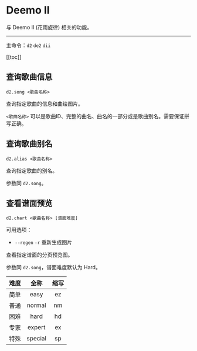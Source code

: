 # Deemo II

与 Deemo II (花雨旋律) 相关的功能。

---

主命令：`d2` `de2` `dii`

[[toc]]

## 查询歌曲信息

```
d2.song <歌曲名称>
```

查询指定歌曲的信息和曲绘图片。

`<歌曲名称>` 可以是歌曲ID、完整的曲名、曲名的一部分或是歌曲别名。需要保证拼写正确。

## 查询歌曲别名

```
d2.alias <歌曲名称>
```

查询指定歌曲的别名。

参数同 `d2.song`。

## 查看谱面预览

```
d2.chart <歌曲名称> [谱面难度]
```

可用选项：

- `--regen` `-r` 重新生成图片

查看指定谱面的分页预览图。

参数同 `d2.song`，谱面难度默认为 Hard。

| 难度 | 全称 | 缩写 |
| :---: | :---: | :---: |
| 简单 | easy | ez |
| 普通 | normal | nm |
| 困难 | hard | hd |
| 专家 | expert | ex |
| 特殊 | special | sp |